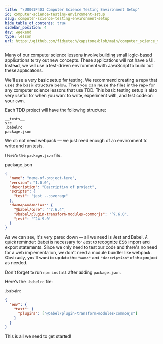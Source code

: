 ```yaml
---
title: "\U0001F4D3 Computer Science Testing Environment Setup"
id: computer-science-testing-environment-setup
slug: computer-science-testing-environment-setup
hide_table_of_contents: true
sidebar_position: 4
day: weekend
type: lesson
url: https://github.com/fidgetech/capstone/blob/main/computer_science_testing_environment.md
---
```


Many of our computer science lessons involve building small logic-based applications to try out new concepts. These applications will not have a UI. Instead, we will use a test-driven environment with JavaScript to build out these applications.

We'll use a very basic setup for testing. We recommend creating a repo that uses the basic structure below. Then you can reuse the files in the repo for any computer science lessons that use TDD. This basic testing setup is also very useful for when you want to write, experiment with, and test code on your own.

Each TDD project will have the following structure:

```
__tests__
src
.babelrc
package.json
```

We do not need webpack — we just need enough of an environment to write and run tests.

Here's the `package.json` file:

<div class="filename">package.json</div>

```json
{
  "name": "name-of-project-here",
  "version": "1.0.0",
  "description": "Description of project",
  "scripts": {
    "test": "jest --coverage"
  },
  "devDependencies": {
    "@babel/core": "^7.6.4",
    "@babel/plugin-transform-modules-commonjs": "^7.6.0",
    "jest": "^24.9.0"
  }
}
```

As we can see, it's very pared down — all we need is Jest and Babel. A quick reminder: Babel is necessary for Jest to recognize ES6 import and export statements. Since we only need to test our code and there's no need for a web implementation, we don't need a module bundler like webpack. Obviously, you'll want to update the `"name"` and `"description"` of the project as needed.

Don't forget to run `npm install` after adding `package.json`.

Here's the `.babelrc` file:

<div class="filename">.babelrc</div>

```json
{
  "env": {
    "test": {
      "plugins": ["@babel/plugin-transform-modules-commonjs"]
    }
  }
}
```

This is all we need to get started!
